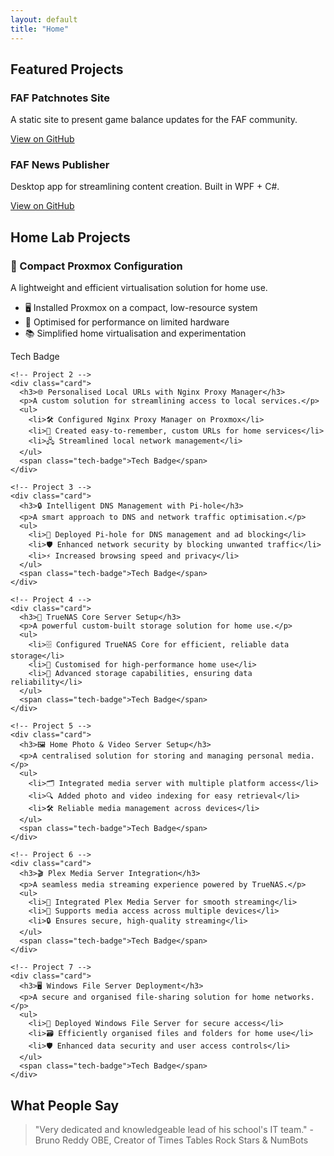 ```yaml
---
layout: default
title: "Home"
---
```


<!-- Featured Projects Section -->
<section class="section">
  <h2>Featured Projects</h2>
  <div class="grid">
    <div class="card">
      <h3>FAF Patchnotes Site</h3>
      <p>A static site to present game balance updates for the FAF community.</p>
      <a href="https://github.com/MrRowey/FAF-Patchnotes-Site">View on GitHub</a>
    </div>
    <div class="card">
      <h3>FAF News Publisher</h3>
      <p>Desktop app for streamlining content creation. Built in WPF + C#.</p>
      <a href="https://github.com/MrRowey/FAF-News-Publisher-WPF">View on GitHub</a>
    </div>
  </div>
</section>

<!-- Home Lab Projects Section -->
<section class="section">
  <h2>Home Lab Projects</h2>
  <div class="grid">
    <!-- Project 1 -->
    <div class="card">
      <h3>🔧 Compact Proxmox Configuration</h3>
      <p>A lightweight and efficient virtualisation solution for home use.</p>
      <ul>
        <li>🖥️ Installed Proxmox on a compact, low-resource system</li>
        <li>🚀 Optimised for performance on limited hardware</li>
        <li>📚 Simplified home virtualisation and experimentation</li>
      </ul>
      <span class="tech-badge">Tech Badge</span>
    </div>

    <!-- Project 2 -->
    <div class="card">
      <h3>🌐 Personalised Local URLs with Nginx Proxy Manager</h3>
      <p>A custom solution for streamlining access to local services.</p>
      <ul>
        <li>🛠 Configured Nginx Proxy Manager on Proxmox</li>
        <li>🔗 Created easy-to-remember, custom URLs for home services</li>
        <li>🖧 Streamlined local network management</li>
      </ul>
      <span class="tech-badge">Tech Badge</span>
    </div>

    <!-- Project 3 -->
    <div class="card">
      <h3>🔒 Intelligent DNS Management with Pi-hole</h3>
      <p>A smart approach to DNS and network traffic optimisation.</p>
      <ul>
        <li>🔧 Deployed Pi-hole for DNS management and ad blocking</li>
        <li>🛡 Enhanced network security by blocking unwanted traffic</li>
        <li>⚡ Increased browsing speed and privacy</li>
      </ul>
      <span class="tech-badge">Tech Badge</span>
    </div>

    <!-- Project 4 -->
    <div class="card">
      <h3>💾 TrueNAS Core Server Setup</h3>
      <p>A powerful custom-built storage solution for home use.</p>
      <ul>
        <li>🗄 Configured TrueNAS Core for efficient, reliable data storage</li>
        <li>💾 Customised for high-performance home use</li>
        <li>🔐 Advanced storage capabilities, ensuring data reliability</li>
      </ul>
      <span class="tech-badge">Tech Badge</span>
    </div>

    <!-- Project 5 -->
    <div class="card">
      <h3>🖼️ Home Photo & Video Server Setup</h3>
      <p>A centralised solution for storing and managing personal media.</p>
      <ul>
        <li>🗂 Integrated media server with multiple platform access</li>
        <li>🔍 Added photo and video indexing for easy retrieval</li>
        <li>🛠 Reliable media management across devices</li>
      </ul>
      <span class="tech-badge">Tech Badge</span>
    </div>

    <!-- Project 6 -->
    <div class="card">
      <h3>🎬 Plex Media Server Integration</h3>
      <p>A seamless media streaming experience powered by TrueNAS.</p>
      <ul>
        <li>🎥 Integrated Plex Media Server for smooth streaming</li>
        <li>📱 Supports media access across multiple devices</li>
        <li>🔒 Ensures secure, high-quality streaming</li>
      </ul>
      <span class="tech-badge">Tech Badge</span>
    </div>

    <!-- Project 7 -->
    <div class="card">
      <h3>🖥️ Windows File Server Deployment</h3>
      <p>A secure and organised file-sharing solution for home networks.</p>
      <ul>
        <li>🔄 Deployed Windows File Server for secure access</li>
        <li>🗃 Efficiently organised files and folders for home use</li>
        <li>🛡 Enhanced data security and user access controls</li>
      </ul>
      <span class="tech-badge">Tech Badge</span>
    </div>
  </div>
</section>

<section id="testimonials">
  <h2>What People Say</h2>
  <blockquote>
    <p>"Very dedicated and knowledgeable lead of his school's IT team." - Bruno Reddy OBE, Creator of Times Tables Rock Stars & NumBots</p>
  </blockquote>
</section>